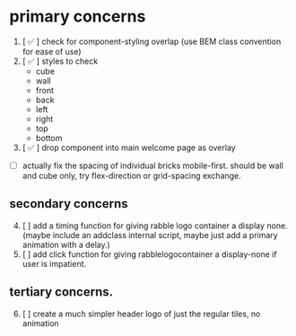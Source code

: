 # primary concerns

1. [ ✅ ] check for component-styling overlap (use BEM class convention for ease of use)
2. [ ✅ ] styles to check
   - cube
   - wall
   - front
   - back
   - left
   - right
   - top
   - bottom
3. [ ✅ ] drop component into main welcome page as overlay

- [ ] actually fix the spacing of individual bricks mobile-first. should be wall and cube only, try flex-direction or grid-spacing exchange.

## secondary concerns

4. [ ] add a timing function for giving rabble logo container a display none. (maybe include an addclass internal script, maybe just add a primary animation with a delay.)
5. [ ] add click function for giving rabblelogocontainer a display-none if user is impatient.

## tertiary concerns.

6. [ ] create a much simpler header logo of just the regular tiles, no animation
